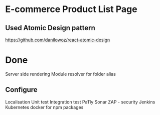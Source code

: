 # E-commerce Product List Page

## Used Atomic Design pattern
https://github.com/danilowoz/react-atomic-design


# Done
Server side rendering
Module resolver for folder alias


## Configure
Localisation
Unit test
Integration test
Pa11y
Sonar
ZAP - security
Jenkins
Kubernetes
docker for npm packages
